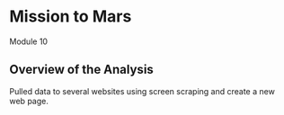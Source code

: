 # Mission to Mars
Module 10

## Overview of the Analysis

Pulled data to several websites using screen scraping and create a new web page.
